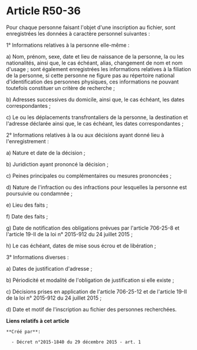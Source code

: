 # Article R50-36

Pour chaque personne faisant l'objet d'une inscription au fichier, sont enregistrées les données à caractère personnel
suivantes : 

1° Informations relatives à la personne elle-même : 

a) Nom, prénom, sexe, date et lieu de naissance de la personne, la ou les nationalités, ainsi que, le cas échéant, alias,
changement de nom et nom d'usage ; sont également enregistrées les informations relatives à la filiation de la personne, si
cette personne ne figure pas au répertoire national d'identification des personnes physiques, ces informations ne pouvant
toutefois constituer un critère de recherche ; 

b) Adresses successives du domicile, ainsi que, le cas échéant, les dates correspondantes ; 

c) Le ou les déplacements transfrontaliers de la personne, la destination et l'adresse déclarée ainsi que, le cas échéant,
les dates correspondantes ; 

2° Informations relatives à la ou aux décisions ayant donné lieu à l'enregistrement : 

a) Nature et date de la décision ; 

b) Juridiction ayant prononcé la décision ; 

c) Peines principales ou complémentaires ou mesures prononcées ; 

d) Nature de l'infraction ou des infractions pour lesquelles la personne est poursuivie ou condamnée ; 

e) Lieu des faits ; 

f) Date des faits ; 

g) Date de notification des obligations prévues par l'article 706-25-8 et l'article 19-II de la loi n° 2015-912 du 24 juillet
2015 ; 

h) Le cas échéant, dates de mise sous écrou et de libération ; 

3° Informations diverses : 

a) Dates de justification d'adresse ; 

b) Périodicité et modalité de l'obligation de justification si elle existe ; 

c) Décisions prises en application de l'article 706-25-12 et de l'article 19-II de la loi n° 2015-912 du 24 juillet 2015 ; 

d) Date et motif de l'inscription au fichier des personnes recherchées.

**Liens relatifs à cet article**

	**Créé par**:

	  - Décret n°2015-1840 du 29 décembre 2015 - art. 1
